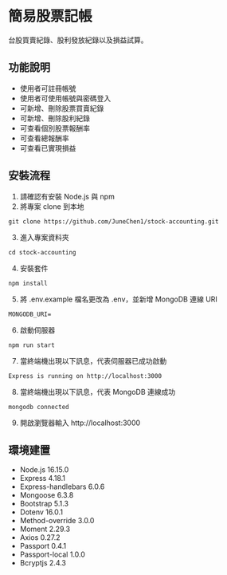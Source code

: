 # 簡易股票記帳
台股買賣紀錄、股利發放紀錄以及損益試算。
## 功能說明
+ 使用者可註冊帳號
+ 使用者可使用帳號與密碼登入
+ 可新增、刪除股票買賣紀錄
+ 可新增、刪除股利紀錄
+ 可查看個別股票報酬率
+ 可查看總報酬率
+ 可查看已實現損益
## 安裝流程
1. 請確認有安裝 Node.js 與 npm
2. 將專案 clone 到本地
```
git clone https://github.com/JuneChen1/stock-accounting.git
```
3. 進入專案資料夾
```
cd stock-accounting
```
4. 安裝套件
```
npm install
```
5. 將 .env.example 檔名更改為 .env，並新增 MongoDB 連線 URI
```
MONGODB_URI=
```
6. 啟動伺服器
```
npm run start
```
7. 當終端機出現以下訊息，代表伺服器已成功啟動
```
Express is running on http://localhost:3000
```
8. 當終端機出現以下訊息，代表 MongoDB 連線成功
```
mongodb connected
```
9. 開啟瀏覽器輸入 http://localhost:3000
## 環境建置
+ Node.js 16.15.0
+ Express 4.18.1
+ Express-handlebars 6.0.6
+ Mongoose 6.3.8
+ Bootstrap 5.1.3
+ Dotenv 16.0.1
+ Method-override 3.0.0
+ Moment 2.29.3
+ Axios 0.27.2
+ Passport 0.4.1
+ Passport-local 1.0.0
+ Bcryptjs 2.4.3
